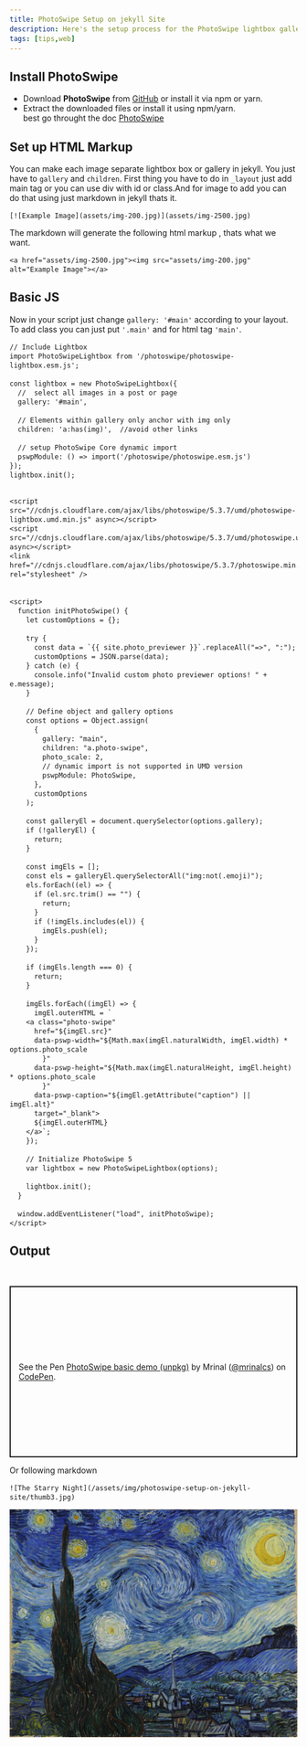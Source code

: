 ```yaml
---
title: PhotoSwipe Setup on jekyll Site
description: Here's the setup process for the PhotoSwipe lightbox gallery on  Jekyll site
tags: [tips,web]
---
```


## Install PhotoSwipe
- Download **PhotoSwipe** from [GitHub](https://github.com/dimsemenov/photoswipe) or install it via npm or yarn.
- Extract the downloaded files or install it using npm/yarn.\
best go throught the doc
[PhotoSwipe](https://photoswipe.com/)


## Set up HTML Markup
You can make each image separate lightbox box or gallery in jekyll. You just have to `gallery` and `children`. First thing you have to do in `_layout` just add main tag or you can use div with id or class.And for image to add  you can do that using just markdown in jekyll thats it. 


```
[![Example Image](assets/img-200.jpg)](assets/img-2500.jpg)
```

The markdown will generate the following html markup , thats what we want.
```  
<a href="assets/img-2500.jpg"><img src="assets/img-200.jpg" alt="Example Image"></a>
```
## Basic JS
Now in your script just change `gallery: '#main'` according to your layout. To add class you can just put `'.main'` and for html tag `'main'`. 
```
// Include Lightbox 
import PhotoSwipeLightbox from '/photoswipe/photoswipe-lightbox.esm.js';

const lightbox = new PhotoSwipeLightbox({
  //  select all images in a post or page
  gallery: '#main',

  // Elements within gallery only anchor with img only 
  children: 'a:has(img)',  //avoid other links

  // setup PhotoSwipe Core dynamic import
  pswpModule: () => import('/photoswipe/photoswipe.esm.js')
});
lightbox.init();
```

```

<script src="//cdnjs.cloudflare.com/ajax/libs/photoswipe/5.3.7/umd/photoswipe-lightbox.umd.min.js" async></script>
<script src="//cdnjs.cloudflare.com/ajax/libs/photoswipe/5.3.7/umd/photoswipe.umd.min.js" async></script>
<link href="//cdnjs.cloudflare.com/ajax/libs/photoswipe/5.3.7/photoswipe.min.css" rel="stylesheet" />
 

<script>
  function initPhotoSwipe() {
    let customOptions = {};

    try {
      const data = `{{ site.photo_previewer }}`.replaceAll("=>", ":");
      customOptions = JSON.parse(data);
    } catch (e) {
      console.info("Invalid custom photo previewer options! " + e.message);
    }

    // Define object and gallery options
    const options = Object.assign(
      {
        gallery: "main",
        children: "a.photo-swipe",
        photo_scale: 2,
        // dynamic import is not supported in UMD version
        pswpModule: PhotoSwipe,
      },
      customOptions
    );

    const galleryEl = document.querySelector(options.gallery);
    if (!galleryEl) {
      return;
    }

    const imgEls = [];
    const els = galleryEl.querySelectorAll("img:not(.emoji)");
    els.forEach((el) => {
      if (el.src.trim() == "") {
        return;
      }
      if (!imgEls.includes(el)) {
        imgEls.push(el);
      }
    });

    if (imgEls.length === 0) {
      return;
    }

    imgEls.forEach((imgEl) => {
      imgEl.outerHTML = `
    <a class="photo-swipe"
      href="${imgEl.src}"
      data-pswp-width="${Math.max(imgEl.naturalWidth, imgEl.width) * options.photo_scale
        }"
      data-pswp-height="${Math.max(imgEl.naturalHeight, imgEl.height) * options.photo_scale
        }"
      data-pswp-caption="${imgEl.getAttribute("caption") || imgEl.alt}"
      target="_blank">
      ${imgEl.outerHTML}
    </a>`;
    });

    // Initialize PhotoSwipe 5
    var lightbox = new PhotoSwipeLightbox(options);

    lightbox.init();
  }

  window.addEventListener("load", initPhotoSwipe);
</script> 
```


## Output
<br>
<p class="codepen" data-height="300" data-default-tab="html,result" data-slug-hash="KKEZwMW" data-user="mrinalcs" style="height: 300px; box-sizing: border-box; display: flex; align-items: center; justify-content: center; border: 2px solid; margin: 1em 0; padding: 1em;">
  <span>See the Pen <a href="https://codepen.io/mrinalcs/pen/KKEZwMW">
  PhotoSwipe basic demo (unpkg)</a> by Mrinal (<a href="https://codepen.io/mrinalcs">@mrinalcs</a>)
  on <a href="https://codepen.io">CodePen</a>.</span>
</p>
<script async src="https://cpwebassets.codepen.io/assets/embed/ei.js"></script>


Or following markdown


```
![The Starry Night](/assets/img/photoswipe-setup-on-jekyll-site/thumb3.jpg)
```

![The Starry Night](/assets/img/photoswipe-setup-on-jekyll-site/thumb3.jpg)